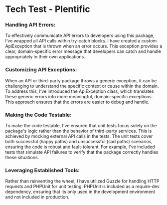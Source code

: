 # Tech Test - Plentific

### Handling API Errors:

To effectively communicate API errors to developers using this package, I’ve wrapped all API calls within try-catch blocks. I have created a custom ApiException that is thrown when an error occurs. This exception provides a clear, domain-specific error message that developers can catch and handle appropriately in their own applications.

### Customizing API Exceptions:

When an API or third-party package throws a generic exception, it can be challenging to understand the specific context or cause within the domain. To address this, I’ve introduced the ApiException class, which translates these generic errors into more meaningful, domain-specific exceptions. This approach ensures that the errors are easier to debug and handle.

### Making the Code Testable:

To make the code testable, I've ensured that unit tests focus solely on the package's logic rather than the behavior of third-party services. This is achieved by mocking external API calls in the tests. The unit tests cover both successful (happy paths) and unsuccessful (sad paths) scenarios, ensuring the code is robust and fault-tolerant. For example, I've included tests that simulate API failures to verify that the package correctly handles these situations.

### Leveraging Established Tools:

Rather than reinventing the wheel, I have utilized Guzzle for handling HTTP requests and PHPUnit for unit testing. PHPUnit is included as a require-dev dependency, ensuring that its only used in the development environment and not included in production.
